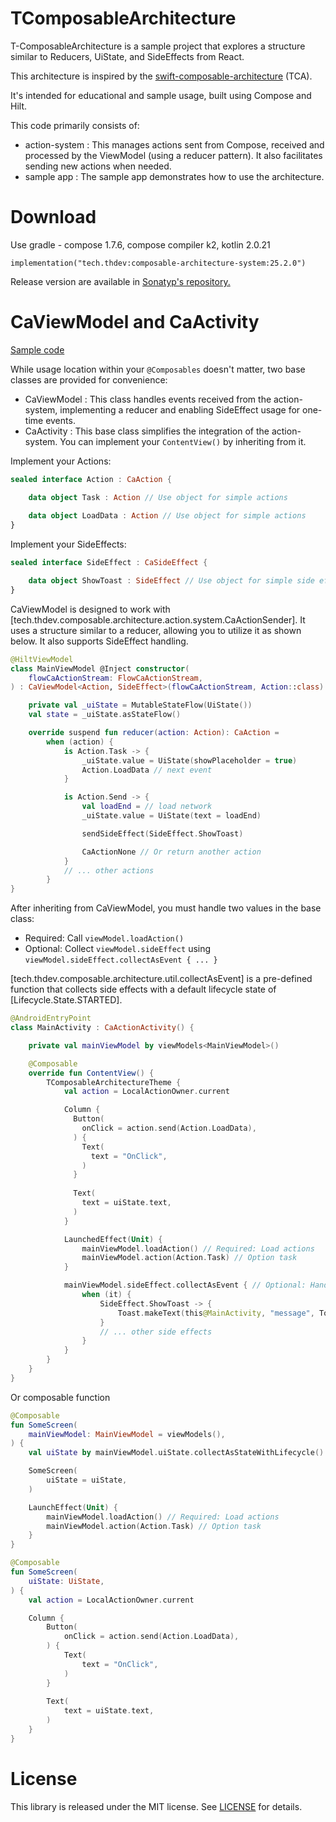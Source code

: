 # TComposableArchitecture

T-ComposableArchitecture is a sample project that explores a structure similar to Reducers, UiState, and SideEffects from React.

This architecture is inspired by the [swift-composable-architecture](https://github.com/pointfreeco/swift-composable-architecture) (TCA).

It's intended for educational and sample usage, built using Compose and Hilt.

This code primarily consists of:

- action-system : This manages actions sent from Compose, received and processed by the ViewModel (using a reducer pattern). It also facilitates sending new actions when needed.
- sample app : The sample app demonstrates how to use the architecture.

# Download

Use gradle - compose 1.7.6, compose compiler k2, kotlin 2.0.21

```
implementation("tech.thdev:composable-architecture-system:25.2.0")
```

Release version are available in [Sonatyp's repository.](https://search.maven.org/search?q=tech.thdev)

# CaViewModel and CaActivity

[Sample code](https://github.com/taehwandev/TComposableArchitecture/blob/main/app/src/main/java/tech/thdev/composable/architecture/app/feature/main/MainActivity.kt)

While usage location within your `@Composables` doesn't matter, two base classes are provided for convenience:

- CaViewModel : This class handles events received from the action-system, implementing a reducer and enabling SideEffect usage for one-time events.
- CaActivity : This base class simplifies the integration of the action-system. You can implement your `ContentView()` by inheriting from it.

Implement your Actions:

```kotlin
sealed interface Action : CaAction {

    data object Task : Action // Use object for simple actions
    
    data object LoadData : Action // Use object for simple actions
}
```

Implement your SideEffects:

```kotlin
sealed interface SideEffect : CaSideEffect {

    data object ShowToast : SideEffect // Use object for simple side effects
}
```

CaViewModel is designed to work with [tech.thdev.composable.architecture.action.system.CaActionSender].
It uses a structure similar to a reducer, allowing you to utilize it as shown below. It also supports SideEffect handling.

```kotlin
@HiltViewModel
class MainViewModel @Inject constructor(
    flowCaActionStream: FlowCaActionStream,
) : CaViewModel<Action, SideEffect>(flowCaActionStream, Action::class) {

    private val _uiState = MutableStateFlow(UiState())
    val state = _uiState.asStateFlow()

    override suspend fun reducer(action: Action): CaAction =
        when (action) {
            is Action.Task -> {
                _uiState.value = UiState(showPlaceholder = true)
                Action.LoadData // next event
            }

            is Action.Send -> {
                val loadEnd = // load network
                _uiState.value = UiState(text = loadEnd)

                sendSideEffect(SideEffect.ShowToast)

                CaActionNone // Or return another action
            }
            // ... other actions
        }
}
```

After inheriting from CaViewModel, you must handle two values in the base class:
- Required: Call `viewModel.loadAction()`
- Optional: Collect `viewModel.sideEffect` using `viewModel.sideEffect.collectAsEvent { ... }`

[tech.thdev.composable.architecture.util.collectAsEvent] is a pre-defined function that collects side effects with a default lifecycle state of [Lifecycle.State.STARTED].

```kotlin
@AndroidEntryPoint
class MainActivity : CaActionActivity() {

    private val mainViewModel by viewModels<MainViewModel>()

    @Composable
    override fun ContentView() {
        TComposableArchitectureTheme {
            val action = LocalActionOwner.current

            Column {
              Button(
                onClick = action.send(Action.LoadData),
              ) {
                Text(
                  text = "OnClick",
                )
              }
            
              Text(
                text = uiState.text,
              )
            }

            LaunchedEffect(Unit) {
                mainViewModel.loadAction() // Required: Load actions
                mainViewModel.action(Action.Task) // Option task
            }

            mainViewModel.sideEffect.collectAsEvent { // Optional: Handle side effects
                when (it) {
                    SideEffect.ShowToast -> {
                        Toast.makeText(this@MainActivity, "message", Toast.LENGTH_SHORT).show()
                    }
                    // ... other side effects
                }
            }
        }
    }
}
```

Or composable function

```kotlin
@Composable
fun SomeScreen(
    mainViewModel: MainViewModel = viewModels(),
) {
    val uiState by mainViewModel.uiState.collectAsStateWithLifecycle()

    SomeScreen(
        uiState = uiState,
    )

    LaunchEffect(Unit) {
        mainViewModel.loadAction() // Required: Load actions
        mainViewModel.action(Action.Task) // Option task
    }
}

@Composable
fun SomeScreen(
    uiState: UiState,
) {
    val action = LocalActionOwner.current

    Column {
        Button(
            onClick = action.send(Action.LoadData),
        ) {
            Text(
                text = "OnClick",
            )
        }
    
        Text(
            text = uiState.text,
        )
    }
}
```

# License

This library is released under the MIT license. See [LICENSE](LICENSE) for details.
